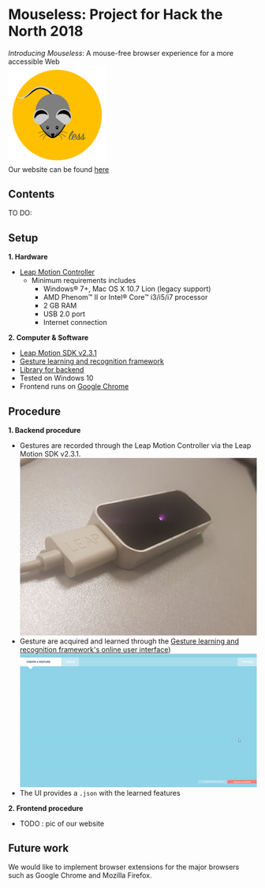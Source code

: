 # Mouseless: Project for Hack the North 2018
_Introducing Mouseless_: A mouse-free browser experience for a more accessible Web <br>
<img src="https://github.com/HelenG123/htn_2018/blob/master/media/mouseless_logo_2.png" width="200"> <br>
Our website can be found [here](TODO)

## Contents
TO DO:

## Setup
**1. Hardware**
   - [Leap Motion Controller](https://www.leapmotion.com/)
      - Minimum requirements includes
        - Windows® 7+, Mac OS X 10.7 Lion (legacy support)
        - AMD Phenom™ II or Intel® Core™ i3/i5/i7 processor
        - 2 GB RAM
        - USB 2.0 port
        - Internet connection

**2. Computer & Software**
   - [Leap Motion SDK v2.3.1](https://developer.leapmotion.com/sdk/v2)
   - [Gesture learning and recognition framework](https://github.com/roboleary/LeapTrainer.js)
   - [Library for backend](https://github.com/roboleary/LeapCursor.js)
   - Tested on Windows 10
   - Frontend runs on [Google Chrome](https://www.google.com/chrome/)

## Procedure

**1. Backend procedure**
  - Gestures are recorded through the Leap Motion Controller via the Leap Motion SDK v2.3.1.
  <img src="https://github.com/HelenG123/htn_2018/blob/master/media/lead_hardware.jpg" width="500"> <br>
  - Gesture are acquired and learned through the [Gesture learning and recognition framework's online user interface](https://rawgit.com/roboleary/LeapTrainer.js/master/trainer-ui.html)) 
  ![Alt Text](/media/leaps_trainer_gif.gif)
  - The UI provides a `.json` with the learned features

**2. Frontend procedure**
  - TODO  : pic of our website

## Future work
We would like to implement browser extensions for the major browsers such as Google Chrome and Mozilla Firefox.
